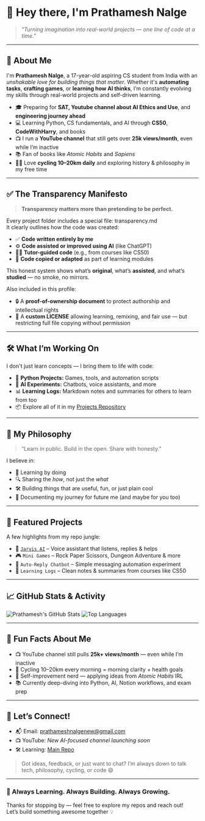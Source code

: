 # 👋 Hey there, I'm Prathamesh Nalge

> *"Turning imagination into real-world projects — one line of code at a time."*

---

## 🧠 About Me

I'm **Prathamesh Nalge**, a 17-year-old aspiring CS student from India with an *unshakable love for building things that matter*. Whether it's **automating tasks**, **crafting games**, or **learning how AI thinks**, I’m constantly evolving my skills through real-world projects and self-driven learning.

- 🎓 Preparing for **SAT, Youtube channel about AI Ethics and Use**, and **engineering journey ahead**
- 💻 Learning Python, CS fundamentals, and AI through **CS50**, **CodeWithHarry**, and books
- 📺 I run a **YouTube channel** that still gets over **25k views/month**, even while I’m inactive
- 📚 Fan of books like *Atomic Habits* and *Sapiens*
- 🚴‍♂️ Love **cycling 10–20km daily** and exploring history & philosophy in my free time

---

## ✅ The Transparency Manifesto

> **Transparency matters more than pretending to be perfect.**

Every project folder includes a special file: transparency.md  
It clearly outlines how the code was created:

- ✅ **Code written entirely by me**
- ⚙️ **Code assisted or improved using AI** (like ChatGPT)
- 👨‍🏫 **Tutor-guided code** (e.g., from courses like CS50)
- 🧠 **Code copied or adapted** as part of learning modules

This honest system shows what’s **original**, what’s **assisted**, and what’s **studied** — no smoke, no mirrors.

Also included in this profile:
- 🔒 A **proof-of-ownership document** to protect authorship and intellectual rights
- 📜 A **custom LICENSE** allowing learning, remixing, and fair use — but restricting full file copying without permission

---

## 🛠️ What I’m Working On

I don't just learn concepts — I bring them to life with code:

- 🧪 **Python Projects:** Games, tools, and automation scripts
- 🤖 **AI Experiments:** Chatbots, voice assistants, and more
- 📊 **Learning Logs:** Markdown notes and summaries for others to learn from too
- 📦 Explore all of it in my [Projects Repository](https://github.com/nalgeprathamesh/projects)

---

## 🚀 My Philosophy

> “Learn in public. Build in the open. Share with honesty.”

I believe in:
- 🧠 Learning by doing  
- 🔍 Sharing the *how*, not just the *what*  
- 🛠️ Building things that are useful, fun, or just plain cool  
- 🚀 Documenting my journey for future me (and maybe for you too)

---

## 📂 Featured Projects

A few highlights from my repo jungle:

- 🤖 [`Jarvis AI`](https://github.com/nalgeprathamesh/projects) – Voice assistant that listens, replies & helps
- 🎮 `Mini Games` – Rock Paper Scissors, Dungeon Adventure & more
- 🧠 `Auto-Reply Chatbot` – Simple messaging automation experiment
- 📝 `Learning Logs` – Clean notes & summaries from courses like CS50

---

## 📈 GitHub Stats & Activity

![Prathamesh's GitHub Stats](https://github-readme-stats.vercel.app/api?username=nalgeprathamesh&show_icons=true&theme=radical)
![Top Languages](https://github-readme-stats.vercel.app/api/top-langs/?username=nalgeprathamesh&layout=compact&theme=radical)

---

## 🧩 Fun Facts About Me

- 📺 YouTube channel still pulls **25k+ views/month** — even while I’m inactive
- 🚴 Cycling 10–20km every morning = morning clarity + health goals
- 🧠 Self-improvement nerd — applying ideas from *Atomic Habits* IRL
- 📚 Currently deep-diving into Python, AI, Notion workflows, and exam prep

---

## 🤝 Let’s Connect!

- 📬 Email: [prathameshnalgenew@gmail.com](mailto:prathameshnalgenew@gmail.com)
- 📺 YouTube: *New AI-focused channel launching soon*
- 🛠️ Learning: [Main Repo](https://github.com/nalgeprathamesh/learning)

> Got ideas, feedback, or just want to chat? I’m always down to talk tech, philosophy, cycling, or code 😄

---

### 🧭 Always Learning. Always Building. Always Growing.

Thanks for stopping by — feel free to explore my repos and reach out!  
Let’s build something awesome together 💡
